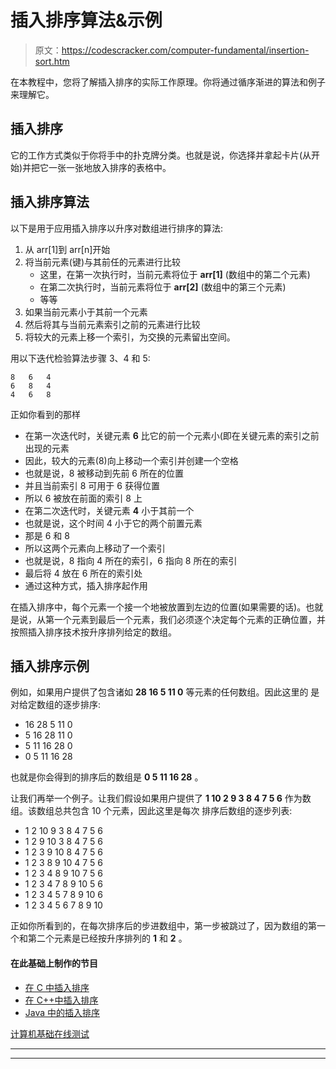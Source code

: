 # 插入排序算法&示例

> 原文：<https://codescracker.com/computer-fundamental/insertion-sort.htm>

在本教程中，您将了解插入排序的实际工作原理。你将通过循序渐进的算法和例子来理解它。

## 插入排序

它的工作方式类似于你将手中的扑克牌分类。也就是说，你选择并拿起卡片(从开始)并把它一张一张地放入排序的表格中。

## 插入排序算法

以下是用于应用插入排序以升序对数组进行排序的算法:

1.  从 arr[1]到 arr[n]开始
2.  将当前元素(键)与其前任的元素进行比较
    *   这里，在第一次执行时，当前元素将位于 **arr[1]** (数组中的第二个元素)
    *   在第二次执行时，当前元素将位于 **arr[2]** (数组中的第三个元素)
    *   等等
3.  如果当前元素小于其前一个元素
4.  然后将其与当前元素索引之前的元素进行比较
5.  将较大的元素上移一个索引，为交换的元素留出空间。

用以下迭代检验算法步骤 3、4 和 5:

```
8   6   4
6   8   4
4   6   8
```

正如你看到的那样

*   在第一次迭代时，关键元素 **6** 比它的前一个元素小(即在关键元素的索引之前出现的元素
*   因此，较大的元素(8)向上移动一个索引并创建一个空格
*   也就是说，8 被移动到先前 6 所在的位置
*   并且当前索引 8 可用于 6 获得位置
*   所以 6 被放在前面的索引 8 上
*   在第二次迭代时，关键元素 **4** 小于其前一个
*   也就是说，这个时间 4 小于它的两个前置元素
*   那是 6 和 8
*   所以这两个元素向上移动了一个索引
*   也就是说，8 指向 4 所在的索引，6 指向 8 所在的索引
*   最后将 4 放在 6 所在的索引处
*   通过这种方式，插入排序起作用

在插入排序中，每个元素一个接一个地被放置到左边的位置(如果需要的话)。也就是说，从第一个元素到最后一个元素，我们必须逐个决定每个元素的正确位置，并按照插入排序技术按升序排列给定的数组。

## 插入排序示例

例如，如果用户提供了包含诸如 **28 16 5 11 0** 等元素的任何数组。因此这里的 是对给定数组的逐步排序:

*   16 28 5 11 0
*   5 16 28 11 0
*   5 11 16 28 0
*   0 5 11 16 28

也就是你会得到的排序后的数组是 **0 5 11 16 28** 。

让我们再举一个例子。让我们假设如果用户提供了 **1 10 2 9 3 8 4 7 5 6** 作为数组。该数组总共包含 10 个元素，因此这里是每次 排序后数组的逐步列表:

*   1 2 10 9 3 8 4 7 5 6
*   1 2 9 10 3 8 4 7 5 6
*   1 2 3 9 10 8 4 7 5 6
*   1 2 3 8 9 10 4 7 5 6
*   1 2 3 4 8 9 10 7 5 6
*   1 2 3 4 7 8 9 10 5 6
*   1 2 3 4 5 7 8 9 10 6
*   1 2 3 4 5 6 7 8 9 10

正如你所看到的，在每次排序后的步进数组中，第一步被跳过了，因为数组的第一个和第二个元素是已经按升序排列的 **1** 和 **2** 。

#### 在此基础上制作的节目

*   [在 C 中插入排序](/c/program/c-program-Insertion-sort.htm)
*   [在 C++中插入排序](/cpp/program/cpp-program-Insertion-sort.htm)
*   [Java 中的插入排序](/java/program/java-program-Insertion-sort.htm)

[计算机基础在线测试](/exam/showtest.php?subid=14)

* * *

* * *